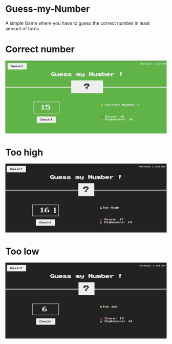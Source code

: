 # Guess-my-Number
A simple Game where you have to guess the correct number in least amount of turns
# Correct number
![correct number](https://github.com/Kireeti2001/Guess-my-Number/blob/main/images/correct.png)
# Too high
![high](https://github.com/Kireeti2001/Guess-my-Number/blob/main/images/high.png)
# Too low
![low](https://github.com/Kireeti2001/Guess-my-Number/blob/main/images/low.png)
